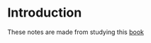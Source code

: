 # Introduction

These notes are made from studying this
[book](https://doc.rust-lang.org/book/title-page.html)


